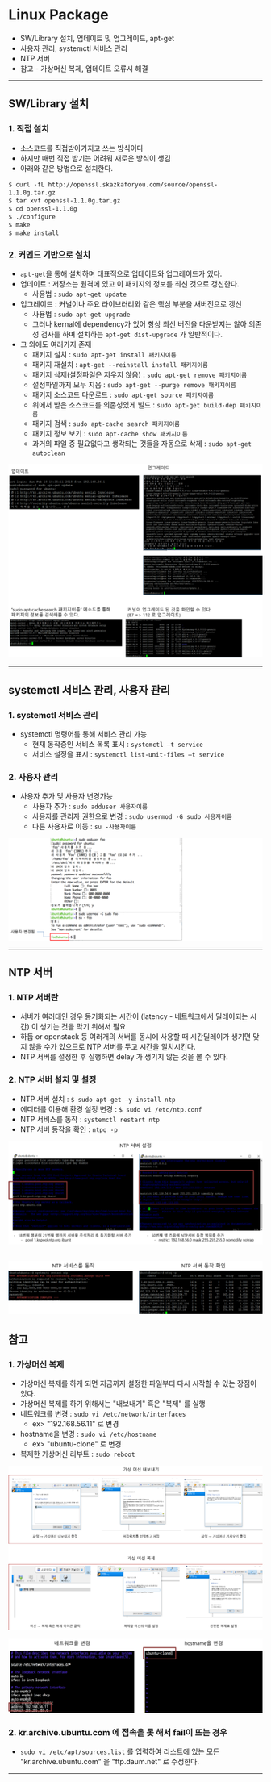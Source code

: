 # Linux Package
  - SW/Library 설치, 업데이트 및 업그레이드, apt-get
  - 사용자 관리, systemctl 서비스 관리
  - NTP 서버
  - 참고 - 가상머신 복제, 업데이트 오류시 해결

---

## SW/Library 설치
  ### 1. 직접 설치
  - 소스코드를 직접받아가지고 쓰는 방식이다
  - 하지만 매번 직접 받기는 어려워 새로운 방식이 생김
  - 아래와 같은 방법으로 설치한다.

  ```
  $ curl -fL http://openssl.skazkaforyou.com/source/openssl-1.1.0g.tar.gz
  $ tar xvf openssl-1.1.0g.tar.gz
  $ cd openssl-1.1.0g
  $ ./configure
  $ make
  $ make install
  ```

  ### 2. 커멘드 기반으로 설치
  - `apt-get`을 통해 설치하며 대표적으로 업데이트와 업그레이드가 있다.
  - 업데이트 : 저장소는 원격에 있고 이 패키지의 정보를 최신 것으로 갱신한다.
    - 사용법 : `sudo apt-get update`
  - 업그레이드 : 커널이나 주요 라이브러리와 같은 핵심 부분을 새버전으로 갱신
    - 사용법 : `sudo apt-get upgrade`
    - 그러나 kernal에 dependency가 있어 항상 최신 버전을 다운받지는 않아 의존성 검사를 하며 설치하는 `apt-get dist-upgrade` 가 일반적이다.
  - 그 외에도 여러가지 존재
    - 패키지 설치 : `sudo apt-get install 패키지이름`
    - 패키지 재설치 : `apt-get --reinstall install 패키지이름`
    - 패키지 삭제(설정파일은 지우지 않음) : `sudo apt-get remove 패키지이름`
    - 설정파일까지 모두 지움 : `sudo apt-get --purge remove 패키지이름`
    - 패키지 소스코드 다운로드 : `sudo apt-get source 패키지이름`
    - 위에서 받은 소스코드를 의존성있게 빌드 : `sudo apt-get build-dep 패키지이름`
    - 패키지 검색 : `sudo apt-cache search 패키지이름`
    - 패키지 정보 보기 : `sudo apt-cache show 패키지이름`
    - 과거의 파일 중 필요없다고 생각되는 것들을 자동으로 삭제 : `sudo apt-get autoclean`

  ![](https://github.com/Lee-KyungSeok/Linux-Study/blob/master/LinuxPackage/picture/aptget.png)

---

## systemctl 서비스 관리, 사용자 관리
  ### 1. systemctl 서비스 관리
  - systemctl 명령어를 통해 서비스 관리 가능
    - 현재 동작중인 서비스 목록 표시 : `systemctl –t service`
    - 서비스 설정을 표시 : `systemctl list-unit-files –t service`

  ### 2. 사용자 관리
  - 사용자 추가 및 사용자 변경가능
    - 사용자 추가 : `sudo adduser 사용자이름`
    - 사용자를 관리자 권한으로 변경 : `sudo usermod -G sudo 사용자이름`
    - 다른 사용자로 이동 : `su -사용자이름`

  ![](https://github.com/Lee-KyungSeok/Linux-Study/blob/master/LinuxPackage/picture/adduser.png)

---

## NTP 서버
  ### 1. NTP 서버란
  - 서버가 여러대인 경우 동기화되는 시간이 (latency - 네트워크에서 딜레이되는 시간) 이 생기는 것을 막기 위해서 필요
  - 하둡 or openstack 등 여러개의 서버를 동시에 사용할 때 시간딜레이가 생기면 맞지 않을 수가 있으므로 NTP 서버를 두고 시간을 일치시킨다.
  - NTP 서버를 설정한 후 실행하면 delay 가 생기지 않는 것을 볼 수 있다.

  ### 2. NTP 서버 설치 및 설정
  - NTP 서버 설치 : `$ sudo apt-get –y install ntp`
  - 에디터를 이용해 환경 설정 변경 : `$ sudo vi /etc/ntp.conf`
  - NTP 서비스를 동작 : `systemctl restart ntp`
  - NTP 서버 동작을 확인 : `ntpq -p`

  ![](https://github.com/Lee-KyungSeok/Linux-Study/blob/master/LinuxPackage/picture/NTP.png)

  ![](https://github.com/Lee-KyungSeok/Linux-Study/blob/master/LinuxPackage/picture/NTP2.png)
---

## 참고
  ### 1. 가상머신 복제
  - 가상머신 복제를 하게 되면 지금까지 설정한 파일부터 다시 시작할 수 있는 장점이 있다.
  - 가상머신 복제를 하기 위해서는 "내보내기" 혹은 "복제" 를 실행
  - 네트워크를 변경 : `sudo vi /etc/network/interfaces`
    - ex> "192.168.56.11" 로 변경
  - hostname을 변경 : `sudo vi /etc/hostname`
    - ex> "ubuntu-clone" 로 변경
  - 복제한 가상머신 리부트 : `sudo reboot`

  ![](https://github.com/Lee-KyungSeok/Linux-Study/blob/master/LinuxPackage/picture/clone.png)

  ![](https://github.com/Lee-KyungSeok/Linux-Study/blob/master/LinuxPackage/picture/clone2.png)

  ### 2. kr.archive.ubuntu.com 에 접속을 못 해서 fail이 뜨는 경우
  - `sudo vi /etc/apt/sources.list` 를 입력하여 리스트에 있는 모든 "kr.archive.ubuntu.com" 을  "ftp.daum.net" 로 수정한다.
---
